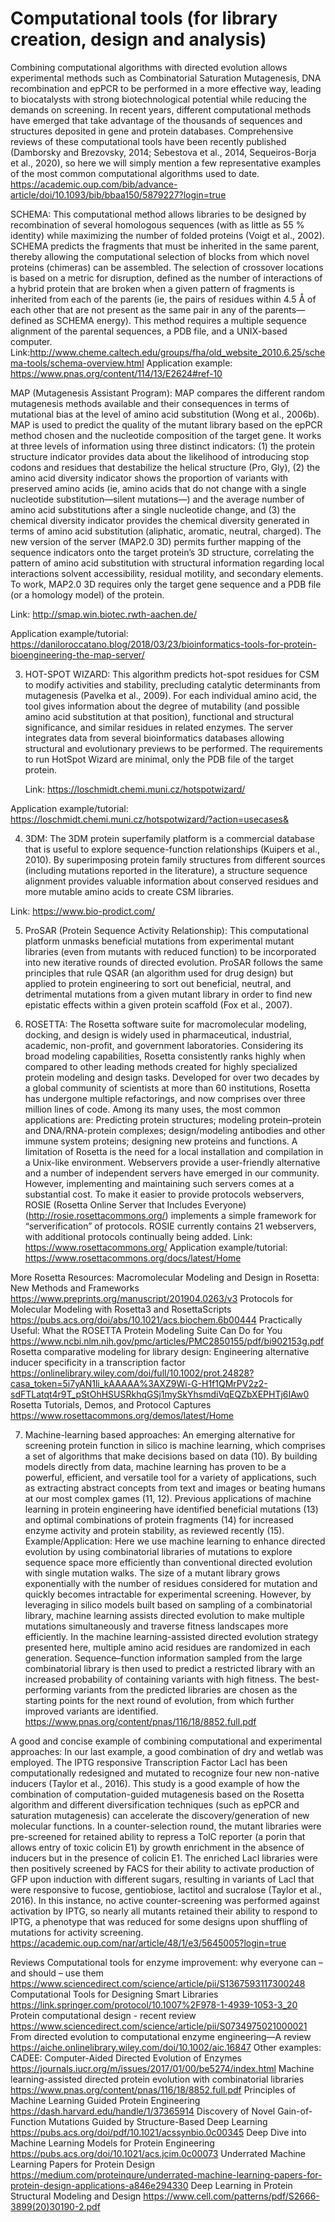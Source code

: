 # Computational tools (for library creation, design and analysis)

Combining computational algorithms with directed evolution allows experimental methods such as Combinatorial Saturation Mutagenesis, DNA recombination and epPCR to be performed in a more effective way, leading to biocatalysts with strong biotechnological potential while reducing the demands on screening. In recent years, different computational methods have emerged that take advantage of the thousands of sequences and structures deposited in gene and protein databases. Comprehensive reviews of these computational tools have been recently published (Damborsky and Brezovsky, 2014; Sebestova et al., 2014, Sequeiros-Borja et al., 2020), so here we will simply mention a few representative examples of the most common computational algorithms used to date.
https://academic.oup.com/bib/advance-article/doi/10.1093/bib/bbaa150/5879227?login=true

SCHEMA: This computational method allows libraries to be designed by recombination of several homologous sequences (with as little as 55 % identity) while maximizing the number of folded proteins (Voigt et al., 2002). SCHEMA predicts the fragments that must be inherited in the same parent, thereby allowing the computational selection of blocks from which novel proteins (chimeras) can be assembled. The selection of crossover locations is based on a metric for disruption, defined as the number of interactions of a hybrid protein that are broken when a given pattern of fragments is inherited from each of the parents (ie, the pairs of residues within 4.5 Å of each other that are not present as the same pair in any of the parents—defined as SCHEMA energy). This method requires a multiple sequence alignment of the parental sequences, a PDB file, and a UNIX-based computer.
Link:http://www.cheme.caltech.edu/groups/fha/old_website_2010.6.25/schema-tools/schema-overview.html
Application example: https://www.pnas.org/content/114/13/E2624#ref-10

MAP (Mutagenesis Assistant Program): MAP compares the different random mutagenesis methods available and their consequences in terms of mutational bias at the level of amino acid substitution (Wong et al., 2006b). MAP is used to predict the quality of the mutant library based on the epPCR method chosen and the nucleotide composition of the target gene. It works at three levels of information using three distinct indicators: (1) the protein structure indicator provides data about the likelihood of introducing stop codons and residues that destabilize the helical structure (Pro, Gly), (2) the amino acid diversity indicator shows the proportion of variants with preserved amino acids (ie, amino acids that do not change with a single nucleotide substitution—silent mutations—) and the average number of amino acid substitutions after a single nucleotide change, and (3) the chemical diversity indicator provides the chemical diversity generated in terms of amino acid substitution (aliphatic, aromatic, neutral, charged). The new version of the server (MAP2.0 3D) permits further mapping of the sequence indicators onto the target protein’s 3D structure, correlating the pattern of amino acid substitution with structural information regarding local interactions solvent accessibility, residual motility, and secondary elements. To work, MAP2.0 3D requires only the target gene sequence and a PDB file (or a homology model) of the protein.

Link: http://smap.win.biotec.rwth-aachen.de/

Application example/tutorial: 
https://daniloroccatano.blog/2018/03/23/bioinformatics-tools-for-protein-bioengineering-the-map-server/


3. HOT-SPOT WIZARD: This algorithm predicts hot-spot residues for CSM to modify activities and stability, precluding catalytic determinants from mutagenesis (Pavelka et al., 2009). For each individual amino acid, the tool gives information about the degree of mutability (and possible amino acid substitution at that position), functional and structural significance, and similar residues in related enzymes. The server integrates data from several bioinformatics databases allowing structural and evolutionary previews to be performed. The requirements to run HotSpot Wizard are minimal, only the PDB file of the target protein.
    
    Link: https://loschmidt.chemi.muni.cz/hotspotwizard/

  Application example/tutorial: 
  https://loschmidt.chemi.muni.cz/hotspotwizard/?action=usecases&



4. 3DM: The 3DM protein superfamily platform is a commercial database that is useful to explore sequence-function relationships (Kuipers et al., 2010). By superimposing protein family structures from different sources (including mutations reported in the literature), a structure sequence alignment provides valuable information about conserved residues and more mutable amino acids to create CSM libraries.

 Link: https://www.bio-prodict.com/

5. ProSAR (Protein Sequence Activity Relationship): This computational platform unmasks beneficial mutations from experimental mutant libraries (even from mutants with reduced function) to be incorporated into new iterative rounds of directed evolution. ProSAR follows the same principles that rule QSAR (an algorithm used for drug design) but applied to protein engineering to sort out beneficial, neutral, and detrimental mutations from a given mutant library in order to find new epistatic effects within a given protein scaffold (Fox et al., 2007).

6. ROSETTA: The Rosetta software suite for macromolecular modeling, docking, and design is widely used in pharmaceutical, industrial, academic, non-profit, and government laboratories. Considering its broad modeling capabilities, Rosetta consistently ranks highly when compared to other leading methods created for highly specialized protein modeling and design tasks. Developed for over two decades by a global community of scientists at more than 60 institutions, Rosetta has undergone multiple refactorings, and now comprises over three million lines of code. Among its many uses, the most common applications are: Predicting protein structures; modeling protein–protein and DNA/RNA-protein complexes; design/modeling antibodies and other immune system proteins;  designing new proteins and functions. A limitation of Rosetta is the need for a local installation and compilation in a Unix-like environment. Webservers provide a user-friendly alternative and a number of independent servers have emerged in our community. However, implementing and maintaining such servers comes at a substantial cost. To make it easier to provide protocols webservers, ROSIE (Rosetta Online Server that Includes Everyone) (http://rosie.rosettacommons.org/) implements a simple framework for “serverification” of protocols. ROSIE currently contains 21 webservers, with additional protocols continually being added.
Link: https://www.rosettacommons.org/
Application example/tutorial: 
https://www.rosettacommons.org/docs/latest/Home

More Rosetta Resources:
Macromolecular Modeling and Design in Rosetta: New Methods and Frameworks
https://www.preprints.org/manuscript/201904.0263/v3
Protocols for Molecular Modeling with Rosetta3 and RosettaScripts
https://pubs.acs.org/doi/abs/10.1021/acs.biochem.6b00444
Practically Useful: What the ROSETTA Protein Modeling Suite Can Do for You
https://www.ncbi.nlm.nih.gov/pmc/articles/PMC2850155/pdf/bi902153g.pdf
Rosetta comparative modeling for library design: Engineering alternative inducer specificity in a transcription factor
https://onlinelibrary.wiley.com/doi/full/10.1002/prot.24828?casa_token=5i7yAN1li_kAAAAA%3AXZ9Wi-G-H1f1QMrPV2z2-sdFTLatqt4r9T_pStOhHSUSRkhqGSj1mySkYhsmdiVqEQZbXEPHTj6IAw0
Rosetta Tutorials, Demos, and Protocol Captures
https://www.rosettacommons.org/demos/latest/Home

7. Machine-learning based approaches: An emerging alternative for screening protein function in silico is machine learning, which comprises a set of algorithms that make decisions based on data (10). By building models directly from data, machine learning has proven to be a powerful, efficient, and versatile tool for a variety of applications, such as extracting abstract concepts from text and images or beating humans at our most complex games (11, 12). Previous applications of machine learning in protein engineering have identified beneficial mutations (13) and optimal combinations of protein fragments (14) for increased enzyme activity and protein stability, as reviewed recently (15). 
Example/Application: Here we use machine learning to enhance directed evolution by using combinatorial libraries of mutations to explore sequence space more efficiently than conventional directed evolution with single mutation walks. The size of a mutant library grows exponentially with the number of residues considered for mutation and quickly becomes intractable for experimental screening. However, by leveraging in silico models built based on sampling of a combinatorial library, machine learning assists directed evolution to make multiple mutations simultaneously and traverse fitness landscapes more efficiently. In the machine learning-assisted directed evolution strategy presented here, multiple amino acid residues are randomized in each generation. Sequence–function information sampled from the large combinatorial library is then used to predict a restricted library with an increased probability of containing variants with high fitness. The best-performing variants from the predicted libraries are chosen as the starting points for the next round of evolution, from which further improved variants are identified. 
https://www.pnas.org/content/pnas/116/18/8852.full.pdf
 
A good and concise example of combining computational and experimental approaches:
In our last example, a good combination of dry and wetlab was employed. The IPTG responsive Transcription Factor LacI has been computationally redesigned and mutated to recognize four new non-native inducers (Taylor et al., 2016). This study is a good example of how the combination of computation-guided mutagenesis based on the Rosetta algorithm and different diversification techniques (such as epPCR and saturation mutagenesis) can accelerate the discovery/generation of new molecular functions. In a counter-selection round, the mutant libraries were pre-screened for retained ability to repress a TolC reporter (a porin that allows entry of toxic colicin E1) by growth enrichment in the absence of inducers but in the presence of colicin E1. The enriched LacI libraries were then positively screened by FACS for their ability to activate production of GFP upon induction with different sugars, resulting in variants of LacI that were responsive to fucose, gentiobiose, lactitol and sucralose (Taylor et al., 2016). In this instance, no active counter-screening was performed against activation by IPTG, so nearly all mutants retained their ability to respond to IPTG, a phenotype that was reduced for some designs upon shuffling of mutations for activity screening. https://academic.oup.com/nar/article/48/1/e3/5645005?login=true

Reviews
Computational tools for enzyme improvement: why everyone can – and should – use them
https://www.sciencedirect.com/science/article/pii/S1367593117300248
Computational Tools for Designing Smart Libraries
https://link.springer.com/protocol/10.1007%2F978-1-4939-1053-3_20
Protein computational design - recent review
https://www.sciencedirect.com/science/article/pii/S0734975021000021
From directed evolution to computational enzyme engineering—A review
https://aiche.onlinelibrary.wiley.com/doi/10.1002/aic.16847
Other examples:
CADEE: Computer-Aided Directed Evolution of Enzymes
https://journals.iucr.org/m/issues/2017/01/00/be5274/index.html
Machine learning-assisted directed protein evolution with combinatorial libraries
https://www.pnas.org/content/pnas/116/18/8852.full.pdf
Principles of Machine Learning Guided Protein Engineering https://dash.harvard.edu/handle/1/37365914
Discovery of Novel Gain-of-Function Mutations Guided by Structure-Based Deep Learning
https://pubs.acs.org/doi/pdf/10.1021/acssynbio.0c00345
Deep Dive into Machine Learning Models for Protein Engineering
https://pubs.acs.org/doi/10.1021/acs.jcim.0c00073
Underrated Machine Learning Papers for Protein Design
https://medium.com/proteinqure/underrated-machine-learning-papers-for-protein-design-applications-a846e294330
Deep Learning in Protein Structural Modeling and Design
https://www.cell.com/patterns/pdf/S2666-3899(20)30190-2.pdf

